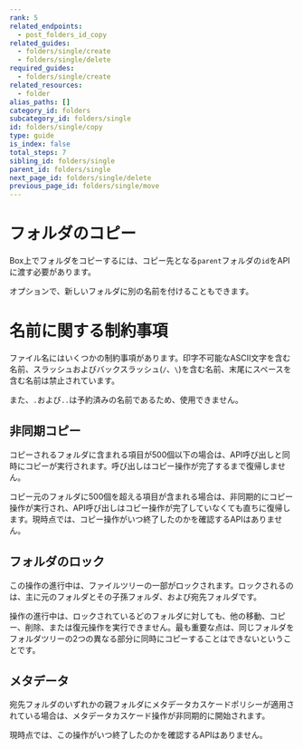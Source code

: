 ```yaml
---
rank: 5
related_endpoints:
  - post_folders_id_copy
related_guides:
  - folders/single/create
  - folders/single/delete
required_guides:
  - folders/single/create
related_resources:
  - folder
alias_paths: []
category_id: folders
subcategory_id: folders/single
id: folders/single/copy
type: guide
is_index: false
total_steps: 7
sibling_id: folders/single
parent_id: folders/single
next_page_id: folders/single/delete
previous_page_id: folders/single/move
---
```

# フォルダのコピー

Box上でフォルダをコピーするには、コピー先となる`parent`フォルダの`id`をAPIに渡す必要があります。

<Samples id="post_folders_id_copy">

</Samples>

オプションで、新しいフォルダに別の名前を付けることもできます。

<Samples id="post_folders_id_copy" variant="with_name">

</Samples>

<Message type="notice">

# 名前に関する制約事項

ファイル名にはいくつかの制約事項があります。印字不可能なASCII文字を含む名前、スラッシュおよびバックスラッシュ(`/`、`\`)を含む名前、末尾にスペースを含む名前は禁止されています。

また、`.`および`..`は予約済みの名前であるため、使用できません。

</Message>

## 非同期コピー

コピーされるフォルダに含まれる項目が500個以下の場合は、API呼び出しと同時にコピーが実行されます。呼び出しはコピー操作が完了するまで復帰しません。

コピー元のフォルダに500個を超える項目が含まれる場合は、非同期的にコピー操作が実行され、API呼び出しはコピー操作が完了していなくても直ちに復帰します。現時点では、コピー操作がいつ終了したのかを確認するAPIはありません。

## フォルダのロック

この操作の進行中は、ファイルツリーの一部がロックされます。ロックされるのは、主に元のフォルダとその子孫フォルダ、および宛先フォルダです。

操作の進行中は、ロックされているどのフォルダに対しても、他の移動、コピー、削除、または復元操作を実行できません。最も重要な点は、同じフォルダをフォルダツリーの2つの異なる部分に同時にコピーすることはできないということです。

## メタデータ

宛先フォルダのいずれかの親フォルダにメタデータカスケードポリシーが適用されている場合は、メタデータカスケード操作が非同期的に開始されます。

現時点では、この操作がいつ終了したのかを確認するAPIはありません。
